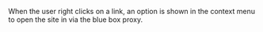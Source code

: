When the user right clicks on a link, an option is shown in the context menu to open the site in via the blue box proxy.
